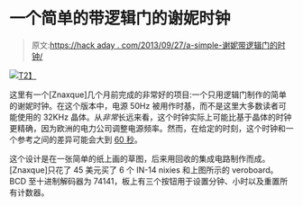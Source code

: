 # 一个简单的带逻辑门的谢妮时钟

> 原文:[https://hack aday . com/2013/09/27/a-simple-谢妮带逻辑门的时钟/](https://hackaday.com/2013/09/27/a-simple-nixie-clock-with-logic-gates/)

[![](../Images/9bd184587dd6640f105332a4f0fc53e6.png)T2】](http://hackaday.com/wp-content/uploads/2013/09/fypvvro.jpg)

这里有一个[Znaxque]几个月前完成的非常好的项目:一个只用逻辑门制作的简单的谢妮时钟。在这个版本中，电源 50Hz 被用作时基，而不是这里大多数读者可能使用的 32KHz 晶体。从*非常*长远来看，这个时钟实际上可能比基于晶体的时钟更精确，因为欧洲的电力公司调整电源频率。然而，在给定的时刻，这个时钟和一个参考之间的差异可能会大到 [60 秒](http://wwwhome.cs.utwente.nl/~ptdeboer/misc/mains.html)。

这个设计是在一张简单的纸上画的草图，后来用回收的集成电路制作而成。[Znaxque]只花了 45 美元买了 6 个 IN-14 nixies 和上图所示的 veroboard。BCD 至十进制解码器为 74141，板上有三个按钮用于设置分钟、小时以及重置所有计数器。